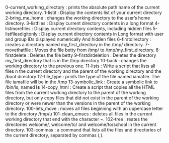 0-current_working_directory : prints the absolute path name of the current working directory.
1-listit : Display the contents list of your current directory
2-bring_me_home : changes the working directory to the user’s home directory.
3-listfiles : Display current directory contents in a long format
4-listmorefiles : Display current directory contents, including hidden files 
5-listfilesdigitonly : Display current directory contents in Long format
with user and group IDs displayed numerically
And hidden files
6-firstdirectory : creates a directory named my_first_directory in the /tmp/ directory.
7-movethatfile : Moves the file betty from /tmp/ to /tmp/my_first_directory.
8-firstdelete : Deletes the file betty
9-firstdirdeletion : Deletes the directory my_first_directory that is in the /tmp directory
10-back : changes the working directory to the previous one.
11-lists : Write a script that lists all files n the current directory and the parent of the working directory and the /boot directory
12-file_type : prints the type of the file named iamafile. The file iamafile will be in the /tmp
13-symbolic_link : Create a symbolic link to /bin/ls, named __ls__
14-copy_html : Create a script that copies all the HTML files from the current working directory to the parent of the working directory, but only copy files that did not exist in the parent of the working directory or were newer than the versions in the parent of the working directory.
100-lets_move : moves all files beginning with an uppercase letter to the directory /tmp/u
101-clean_emacs : deletes all files in the current working directory that end with the character ~.
102-tree : reates the directories welcome/, welcome/to/ and welcome/to/school in the current directory.
103-commas : a command that lists all the files and directories of the current directory, separated by commas (,).

